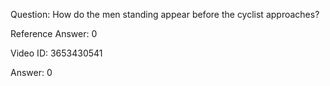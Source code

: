 Question: How do the men standing appear before the cyclist approaches?

Reference Answer: 0

Video ID: 3653430541

Answer: 0


